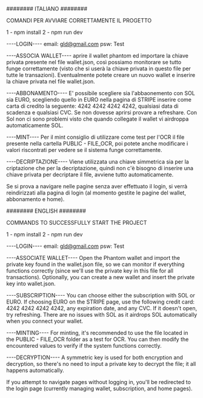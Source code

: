 ######## ITALIANO ########

COMANDI PER AVVIARE CORRETTAMENTE IL PROGETTO

1 - npm install
2 - npm run dev

----LOGIN----
email: gld@gmail.com
psw: Test

----ASSOCIA WALLET----
aprire il wallet phantom ed importare la chiave privata presente nel file wallet.json, così possiamo monitorare se tutto funge correttamente (visto che si userà la chiave privata in questo file per tutte le transazioni). Eventualmente potete creare un nuovo wallet e inserire la chiave privata nel file wallet.json.

----ABBONAMENTO----
E' possibile scegliere sia l'abbaonemento con SOL sia EURO, scegliendo quello in EURO nella pagina di STRIPE inserire come carta di credito la seguente: 4242 4242 4242 4242, qualsiasi data di scadenza e qualsiasi CVC. Se non dovesse aprirsi provare a refreshare. Con Sol non ci sono problemi visto che quando collegate il wallet vi airdroppa automaticamente SOL.

----MINT----
Per il mint consiglio di utilizzare come test per l'OCR il file presente nella cartella PUBLIC - FILE_OCR, poi potete anche modificare i valori riscontrati per vedere se il sistema funge correttamente.

----DECRIPTAZIONE----
Viene utilizzata una chiave simmetrica sia per la criptazione che per la decriptazione, quindi non c'è bisogno di inserire una chiave privata per decriptare il file, avviene tutto automaticamente.

Se si prova a navigare nelle pagine senza aver effettuato il login, si verrà reindirizzati alla pagina di login (al momento gestite le pagine del wallet, abbonamento e home).


######## ENGLISH ########

COMMANDS TO SUCCESSFULLY START THE PROJECT

1 - npm install
2 - npm run dev

----LOGIN----
email: gld@gmail.com
psw: Test

----ASSOCIATE WALLET----
Open the Phantom wallet and import the private key found in the wallet.json file, so we can monitor if everything functions correctly (since we'll use the private key in this file for all transactions). Optionally, you can create a new wallet and insert the private key into wallet.json.

----SUBSCRIPTION----
You can choose either the subscription with SOL or EURO. If choosing EURO on the STRIPE page, use the following credit card: 4242 4242 4242 4242, any expiration date, and any CVC. If it doesn't open, try refreshing. There are no issues with SOL as it airdrops SOL automatically when you connect your wallet.

----MINTING----
For minting, it's recommended to use the file located in the PUBLIC - FILE_OCR folder as a test for OCR. You can then modify the encountered values to verify if the system functions correctly.

----DECRYPTION----
A symmetric key is used for both encryption and decryption, so there's no need to input a private key to decrypt the file; it all happens automatically.

If you attempt to navigate pages without logging in, you'll be redirected to the login page (currently managing wallet, subscription, and home pages).



